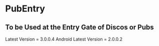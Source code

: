 # PubEntry

## To be Used at the Entry Gate of Discos or Pubs

Latest Version = 3.0.0.4
Android Latest Version = 2.0.0.2